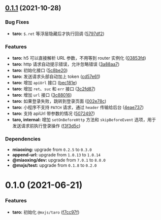 ## [0.1.1](https://github.com/miaoxing/mxjs-taro/compare/v0.1.0...v0.1.1) (2021-10-28)


### Bug Fixes

* **taro:** `$.ret` 等浮层隐藏后才执行回调 ([5797df2](https://github.com/miaoxing/mxjs-taro/commit/5797df2cf45807f5dbff35694f91e885d969de7c))


### Features

* **taro:** h5 可以直接解析 URL 参数，不用等到 router 实例化 ([03853fd](https://github.com/miaoxing/mxjs-taro/commit/03853fdf5cdcc87b6be3d0d6600223d6d8d544de))
* **taro:** http 请求自动提示错误，允许忽略错误 ([3a88aa7](https://github.com/miaoxing/mxjs-taro/commit/3a88aa79b47fc237435b86affd845db60bb36478))
* **taro:** 初始化接口 ([5c8be20](https://github.com/miaoxing/mxjs-taro/commit/5c8be20d363f777f151c8765f10ab16b2d9eef01))
* **taro:** 发送请求头部自动加上 token ([cd57e61](https://github.com/miaoxing/mxjs-taro/commit/cd57e61389d5e001b946e80cb05b5313f3db8802))
* **taro:** 增加 `apiUrl` 接口 ([bec181e](https://github.com/miaoxing/mxjs-taro/commit/bec181e989d870cbb2b12a6a5531032f7afe25f2))
* **taro:** 增加 `ret`、`suc` 和 `err` 接口 ([3c2fd87](https://github.com/miaoxing/mxjs-taro/commit/3c2fd879848ae6c28b94813e301e19e8808f5191))
* **taro:** 增加 `url` 接口 ([3c88016](https://github.com/miaoxing/mxjs-taro/commit/3c88016860505e4417e222647282cb503d675786))
* **taro:** 如果登录失败，跳转到登录页面 ([002e78c](https://github.com/miaoxing/mxjs-taro/commit/002e78ca4cef1bf2f532f478f218e4ea10fe0a9b))
* **taro:** 小程序不支持 `PATCH` 请求，通过 `header` 传输给后台 ([4eae737](https://github.com/miaoxing/mxjs-taro/commit/4eae7370c65ebea98a9ae168afbc1bd0de97888f))
* **taro:** 支持 apiUrl 带参数的情况 ([5072497](https://github.com/miaoxing/mxjs-taro/commit/50724970c8c975cf3804e7a4f53eb50c4a0af5c9))
* **taro, internal:** 增加 `setOnBeforeHttp` 方法和 `skipBeforeEvent` 选项，用于发送请求前执行登录操作 ([f3f3d5c](https://github.com/miaoxing/mxjs-taro/commit/f3f3d5cebc2c898764cac09a1e833514749bcd15))





### Dependencies

* **miaoxing:** upgrade from `0.2.5` to `0.3.0`
* **append-url:** upgrade from `1.0.13` to `1.0.14`
* **@miaoxing/dev:** upgrade from `7.0.1` to `8.0.0`
* **@mxjs/test:** upgrade from `0.1.8` to `0.2.0`

# 0.1.0 (2021-06-21)


### Features

* **taro:** 初始化 `@mxjs/taro` ([f7cc97f](https://github.com/miaoxing/mxjs-taro/commit/f7cc97f8604ec26c5f22ac055f6bceecd53955df))
